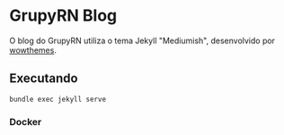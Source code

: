 # GrupyRN Blog

O blog do GrupyRN utiliza o tema Jekyll "Mediumish", desenvolvido por [wowthemes](https://www.wowthemes.net).

## Executando

```
bundle exec jekyll serve
```

### Docker

